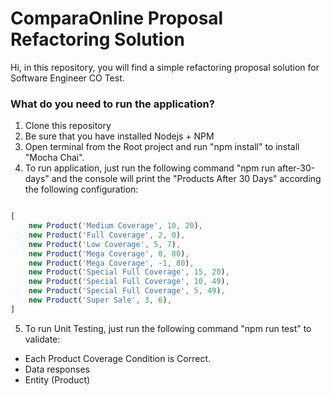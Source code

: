 # ComparaOnline Proposal Refactoring Solution

Hi, in this repository, you will find a simple refactoring proposal solution for Software Engineer CO Test.

### What do you need to run the application?

1. Clone this repository
2. Be sure that you have installed Nodejs + NPM
3. Open terminal from the Root project and run "npm install" to install "Mocha Chai".
4. To run application, just run the following command "npm run after-30-days" and the console will print the "Products After 30 Days" according the following configuration:

```js

[
    new Product('Medium Coverage', 10, 20),
    new Product('Full Coverage', 2, 0),
    new Product('Low Coverage', 5, 7),
    new Product('Mega Coverage', 0, 80),
    new Product('Mega Coverage', -1, 80),
    new Product('Special Full Coverage', 15, 20),
    new Product('Special Full Coverage', 10, 49),
    new Product('Special Full Coverage', 5, 49),
    new Product('Super Sale', 3, 6),
]
```
5. To run Unit Testing, just run the following command "npm run test" to validate:

- Each Product Coverage Condition is Correct.
- Data responses
- Entity (Product)
